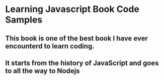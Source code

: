 # Learning Javascript Book Code Samples

## This book is one of the best book I have ever encounterd to learn coding.

## It starts from the history of JavaScript and goes to all the way to Nodejs